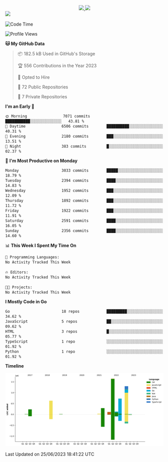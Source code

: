 <div align="center">
  <a href="https://github.com/arielsrv">
    <img height="180em" src="https://github-readme-stats.vercel.app/api?username=arielsrv&show_icons=true&theme=radical&include_all_commits=true&count_private=true"/>
    <img height="180em" src="https://github-readme-stats.vercel.app/api/top-langs/?username=arielsrv&layout=compact&langs_count=10&theme=radical"/>
 </a>
</div>

<div>
  <a href="https://www.linkedin.com/in/arielpineiro/" target="_blank">
    <img src="https://img.shields.io/badge/-LinkedIn-%230077B5?style=for-the-badge&logo=linkedin&logoColor=white" target="_blank">
  </a>
</div>

<!--START_SECTION:waka-->
![Code Time](http://img.shields.io/badge/Code%20Time-0%20secs-blue)

![Profile Views](http://img.shields.io/badge/Profile%20Views-1-blue)

**🐱 My GitHub Data** 

> 📦 182.5 kB Used in GitHub's Storage 
 > 
> 🏆 556 Contributions in the Year 2023
 > 
> 💼 Opted to Hire
 > 
> 📜 72 Public Repositories 
 > 
> 🔑 7 Private Repositories 
 > 
**I'm an Early 🐤** 

```text
🌞 Morning                7071 commits        ███████████░░░░░░░░░░░░░░   43.81 % 
🌆 Daytime                6506 commits        ██████████░░░░░░░░░░░░░░░   40.31 % 
🌃 Evening                2180 commits        ███░░░░░░░░░░░░░░░░░░░░░░   13.51 % 
🌙 Night                  383 commits         █░░░░░░░░░░░░░░░░░░░░░░░░   02.37 % 
```
📅 **I'm Most Productive on Monday** 

```text
Monday                   3033 commits        █████░░░░░░░░░░░░░░░░░░░░   18.79 % 
Tuesday                  2394 commits        ████░░░░░░░░░░░░░░░░░░░░░   14.83 % 
Wednesday                1952 commits        ███░░░░░░░░░░░░░░░░░░░░░░   12.09 % 
Thursday                 1892 commits        ███░░░░░░░░░░░░░░░░░░░░░░   11.72 % 
Friday                   1922 commits        ███░░░░░░░░░░░░░░░░░░░░░░   11.91 % 
Saturday                 2591 commits        ████░░░░░░░░░░░░░░░░░░░░░   16.05 % 
Sunday                   2356 commits        ████░░░░░░░░░░░░░░░░░░░░░   14.60 % 
```


📊 **This Week I Spent My Time On** 

```text
💬 Programming Languages: 
No Activity Tracked This Week

🔥 Editors: 
No Activity Tracked This Week

🐱‍💻 Projects: 
No Activity Tracked This Week
```

**I Mostly Code in Go** 

```text
Go                       18 repos            █████████░░░░░░░░░░░░░░░░   34.62 % 
JavaScript               5 repos             ██░░░░░░░░░░░░░░░░░░░░░░░   09.62 % 
HTML                     3 repos             █░░░░░░░░░░░░░░░░░░░░░░░░   05.77 % 
TypeScript               1 repo              ░░░░░░░░░░░░░░░░░░░░░░░░░   01.92 % 
Python                   1 repo              ░░░░░░░░░░░░░░░░░░░░░░░░░   01.92 % 
```



**Timeline**

![Lines of Code chart](https://raw.githubusercontent.com/arielsrv/arielsrv/main/assets/bar_graph.png)


 Last Updated on 25/06/2023 18:41:22 UTC
<!--END_SECTION:waka-->
